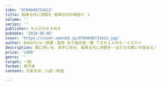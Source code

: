 ```yaml
---
isbn: '9784040731612'
title: 桜降る代に決闘を 桜降る代の神語り １
volume: ''
series: ''
publisher: ＫＡＤＯＫＡＷＡ
pubdate: '2019-06-05'
cover: 'https://cover.openbd.jp/9784040731612.jpg'
author: Bakafire／原著・監修 五十嵐月夜／著 ＴＯＫＩＡＭＥ／イラスト
description: 胸に想いを、両手に花を、桜降る代に決闘を――女たちの戦いが始まる！
price: '1400'
genre: ''
target: 一般
format: 単行本
content: 日本文学、小説・物語

---
```

